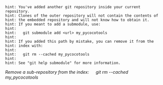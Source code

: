 ```
hint: You've added another git repository inside your current repository.
hint: Clones of the outer repository will not contain the contents of
hint: the embedded repository and will not know how to obtain it.
hint: If you meant to add a submodule, use:
hint: 
hint: 	git submodule add <url> my_pycocotools
hint: 
hint: If you added this path by mistake, you can remove it from the
hint: index with:
hint: 
hint: 	git rm --cached my_pycocotools
hint: 
hint: See "git help submodule" for more information.
```

*Remove a sub-repository from the index: 	&emsp; git rm --cached my_pycocotools*
